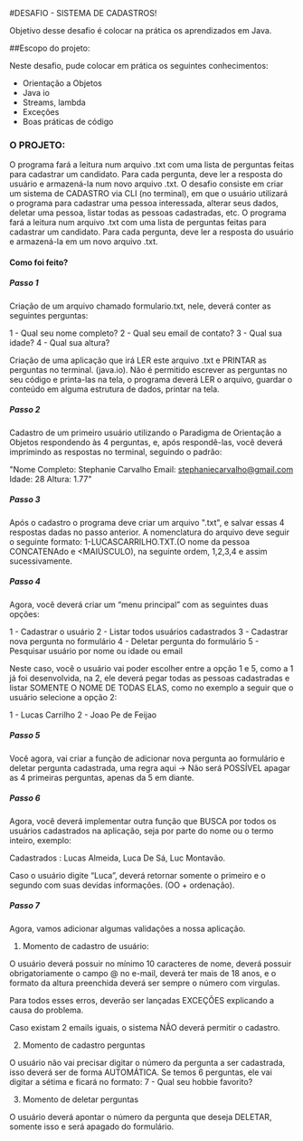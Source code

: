 #DESAFIO - SISTEMA DE CADASTROS!

Objetivo desse desafio é colocar na prática os aprendizados em Java.

##Escopo do projeto:

Neste desafio, pude colocar em prática os seguintes conhecimentos:
* Orientação a Objetos
* Java io
* Streams, lambda
* Exceções
* Boas práticas de código

### O PROJETO:

O programa fará a leitura num arquivo .txt com uma lista de perguntas feitas para cadastrar um candidato.
Para cada pergunta, deve ler a resposta do usuário e armazená-la num novo arquivo .txt.
O desafio consiste em criar um sistema de CADASTRO via CLI (no terminal), em que o usuário utilizará o programa para cadastrar uma pessoa interessada, alterar seus dados, deletar uma pessoa, listar todas as pessoas cadastradas, etc.
O programa fará a leitura num arquivo .txt com uma lista de perguntas feitas para cadastrar um candidato.
Para cada pergunta, deve ler a resposta do usuário e armazená-la em um novo arquivo .txt.

#### Como foi feito?

##### Passo 1

Criação de um arquivo chamado formulario.txt, nele, deverá conter as seguintes perguntas:

1 - Qual seu nome completo?
2 - Qual seu email de contato?
3 - Qual sua idade?
4 - Qual sua altura?
 
Criação de uma aplicação que irá LER este arquivo .txt e PRINTAR as perguntas no terminal. (java.io).
Não é permitido escrever as perguntas no seu código e printa-las na tela, o programa deverá LER o arquivo, guardar o conteúdo em alguma estrutura de dados, printar na tela.

##### Passo 2

Cadastro de um primeiro usuário utilizando o Paradigma de Orientação a Objetos respondendo às 4 perguntas, e, após respondê-las, você deverá imprimindo as respostas no terminal, seguindo o padrão:

"Nome Completo: Stephanie Carvalho
Email: stephaniecarvalho@gmail.com
Idade: 28
Altura: 1.77"

##### Passo 3

Após o cadastro o programa deve criar um arquivo ".txt", e salvar essas 4 respostas dadas no passo anterior. A nomenclatura do arquivo deve seguir o seguinte formato: 1-LUCASCARRILHO.TXT.(O nome da pessoa CONCATENAdo e <MAIÚSCULO), na seguinte ordem, 1,2,3,4 e assim sucessivamente.

##### Passo 4

Agora, você deverá criar um “menu principal” com as seguintes duas opções:

1 - Cadastrar o usuário
2 - Listar todos usuários cadastrados
3 - Cadastrar nova pergunta no formulário
4 - Deletar pergunta do formulário
5 - Pesquisar usuário por nome ou idade ou email

Neste caso, você o usuário vai poder escolher entre a opção 1 e 5, como a 1 já foi desenvolvida, na 2, ele deverá pegar todas as pessoas cadastradas e listar SOMENTE O NOME DE TODAS ELAS, como no exemplo a seguir que o usuário selecione a opção 2:

1 - Lucas Carrilho
2 - Joao Pe de Feijao

##### Passo 5

Você agora, vai criar a função de adicionar nova pergunta ao formulário e deletar pergunta cadastrada, uma regra aqui -> Não será POSSÍVEL apagar as 4 primeiras perguntas, apenas da 5 em diante.

##### Passo 6

Agora, você deverá implementar outra função que BUSCA por todos os usuários cadastrados na aplicação, seja por parte do nome ou o termo inteiro, exemplo:

Cadastrados : Lucas Almeida, Luca De Sá, Luc Montavão.

Caso o usuário digite “Luca”, deverá retornar somente o primeiro e o segundo com suas devidas informações. (OO + ordenação).

##### Passo 7

Agora, vamos adicionar algumas validações a nossa aplicação.

1. Momento de cadastro de usuário:

O usuário deverá possuir no mínimo 10 caracteres de nome, deverá possuir obrigatoriamente o campo @ no e-mail, deverá ter mais de 18 anos, e o formato da altura preenchida deverá ser sempre o número com virgulas.

Para todos esses erros, deverão ser lançadas EXCEÇÕES explicando a causa do problema.

Caso existam 2 emails iguais, o sistema NÃO deverá permitir o cadastro.

2. Momento de cadastro perguntas

O usuário não vai precisar digitar o número da pergunta a ser cadastrada, isso deverá ser de forma AUTOMÁTICA.
Se temos 6 perguntas, ele vai digitar a sétima e ficará no formato:
7 - Qual seu hobbie favorito?

3. Momento de deletar perguntas

O usuário deverá apontar o número da pergunta que deseja DELETAR, somente isso e será apagado do formulário.

